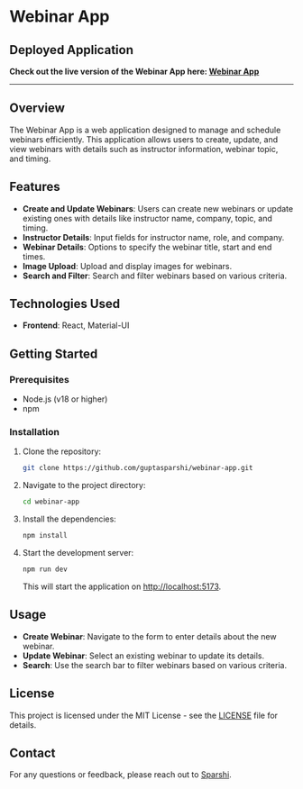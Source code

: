 # Webinar App

## Deployed Application

**Check out the live version of the Webinar App here: [Webinar App](https://webinar-app-dusky.vercel.app/)**

---

## Overview

The Webinar App is a web application designed to manage and schedule webinars efficiently. This application allows users to create, update, and view webinars with details such as instructor information, webinar topic, and timing.

## Features

- **Create and Update Webinars**: Users can create new webinars or update existing ones with details like instructor name, company, topic, and timing.
- **Instructor Details**: Input fields for instructor name, role, and company.
- **Webinar Details**: Options to specify the webinar title, start and end times.
- **Image Upload**: Upload and display images for webinars.
- **Search and Filter**: Search and filter webinars based on various criteria.

## Technologies Used

- **Frontend**: React, Material-UI

## Getting Started

### Prerequisites

- Node.js (v18 or higher)
- npm

### Installation

1. Clone the repository:

    ```bash
    git clone https://github.com/guptasparshi/webinar-app.git
    ```

2. Navigate to the project directory:

    ```bash
    cd webinar-app
    ```

3. Install the dependencies:

    ```bash
    npm install
    ```

4. Start the development server:

    ```bash
    npm run dev
    ```

    This will start the application on [http://localhost:5173](http://localhost:5173).

## Usage

- **Create Webinar**: Navigate to the form to enter details about the new webinar.
- **Update Webinar**: Select an existing webinar to update its details.
- **Search**: Use the search bar to filter webinars based on various criteria.

## License

This project is licensed under the MIT License - see the [LICENSE](LICENSE) file for details.

## Contact

For any questions or feedback, please reach out to [Sparshi](mailto:sparshig26@gmail.com).
